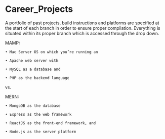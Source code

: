 # Career_Projects
A portfolio of past projects, build instructions and platforms are specified at the start of each branch in order to ensure proper compilation.  Everything is situated within its proper branch which is accessed through the drop down.   


MAMP:
    
    • Mac Server OS on which you’re running an
    
    • Apache web server with
    
    • MySQL as a database and
    
    • PHP as the backend language

vs.

MERN:

    • MongoDB as the database
    
    • Express as the web framework
    
    • ReactJS as the front-end framework, and
    
    • Node.js as the server platform
